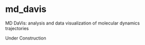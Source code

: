 # md_davis
MD DaVis: analysis and data visualization of molecular dynamics trajectories

Under Construction
